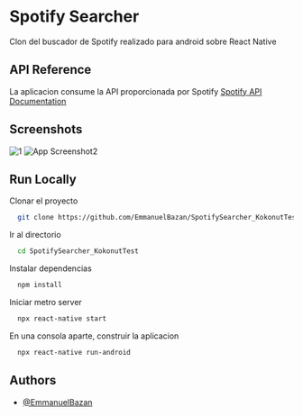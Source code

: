 
# Spotify Searcher

Clon del buscador de Spotify realizado para android sobre React Native
## API Reference

La aplicacion consume la API proporcionada por Spotify
[Spotify API Documentation](https://developer.spotify.com/documentation/web-api/)


## Screenshots

![1](https://user-images.githubusercontent.com/81269697/203854101-ccd5912b-7054-47c4-964b-027c5ae40423.png)
![App Screenshot2](https://user-images.githubusercontent.com/81269697/203853317-e43e695d-9080-4dd6-8600-1c0ce3cee267.png)


## Run Locally

Clonar el proyecto

```bash
  git clone https://github.com/EmmanuelBazan/SpotifySearcher_KokonutTest.git
```

Ir al directorio

```bash
  cd SpotifySearcher_KokonutTest
```

Instalar dependencias

```bash
  npm install
```

Iniciar metro server

```bash
  npx react-native start
```

En una consola aparte, construir la aplicacion

```bash
  npx react-native run-android
```
## Authors

- [@EmmanuelBazan](https://github.com/EmmanuelBazan)

